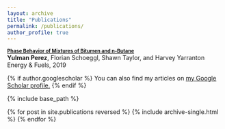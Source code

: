 ```yaml
---
layout: archive
title: "Publications"
permalink: /publications/
author_profile: true
---
```


<b><a style="font-size:1.2vw;" href="https://pubs.acs.org/doi/10.1021/acs.energyfuels.9b02113">Phase Behavior of Mixtures of Bitumen and n-Butane</a></b> <br>
<b>Yulman Perez</b>, Florian Schoeggl, Shawn Taylor, and Harvey Yarranton <br>
Energy & Fuels, 2019 <br>



{% if author.googlescholar %}
  You can also find my articles on <u><a href="{{author.googlescholar}}">my Google Scholar profile</a>.</u>
{% endif %}

{% include base_path %}

{% for post in site.publications reversed %}
  {% include archive-single.html %}
{% endfor %}
